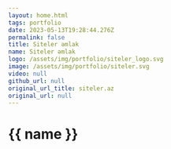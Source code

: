 ```yaml
---
layout: home.html
tags: portfolio
date: 2023-05-13T19:28:44.276Z
permalink: false
title: Siteler əmlak
name: Siteler əmlak
logo: /assets/img/portfolio/siteler_logo.svg
image: /assets/img/portfolio/siteler.svg
video: null
github_url: null
original_url_title: siteler.az
original_url: null
---
```


# {{ name }}